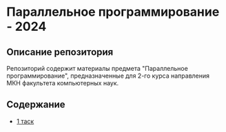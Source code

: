 # Параллельное программирование - 2024

## Описание репозитория

Репозиторий содержит материалы предмета "Параллельное программирование", предназначенные для 2-го курса направления МКН факультета компьютерных наук.

## Содержание

+ [1 таск](1st-task.md)
